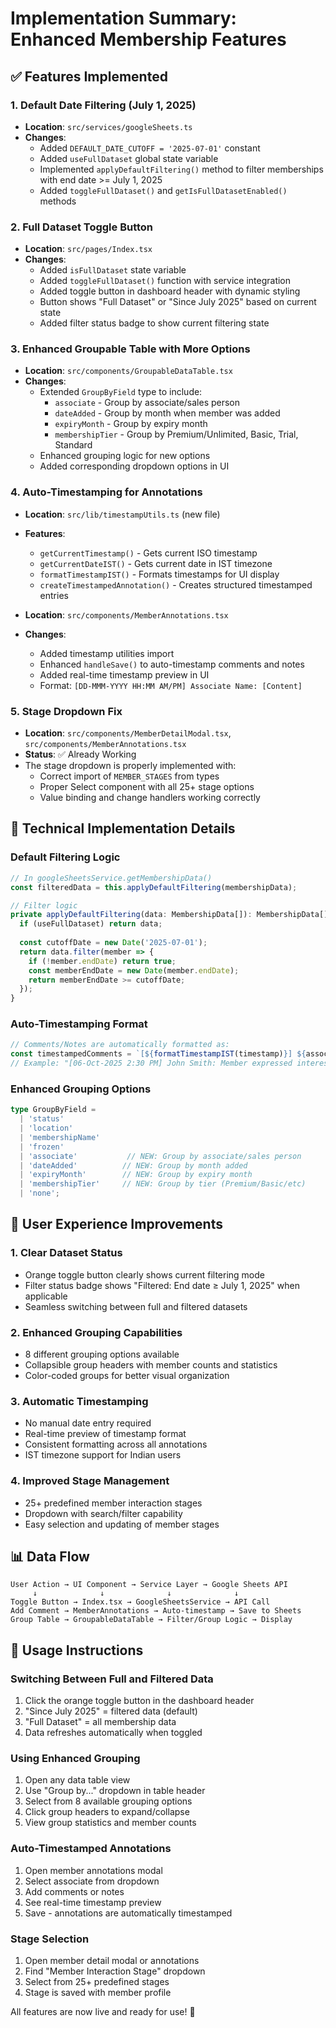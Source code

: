 # Implementation Summary: Enhanced Membership Features

## ✅ Features Implemented

### 1. **Default Date Filtering (July 1, 2025)**
- **Location**: `src/services/googleSheets.ts`
- **Changes**: 
  - Added `DEFAULT_DATE_CUTOFF = '2025-07-01'` constant
  - Added `useFullDataset` global state variable
  - Implemented `applyDefaultFiltering()` method to filter memberships with end date >= July 1, 2025
  - Added `toggleFullDataset()` and `getIsFullDatasetEnabled()` methods

### 2. **Full Dataset Toggle Button**
- **Location**: `src/pages/Index.tsx`
- **Changes**:
  - Added `isFullDataset` state variable
  - Added `toggleFullDataset()` function with service integration
  - Added toggle button in dashboard header with dynamic styling
  - Button shows "Full Dataset" or "Since July 2025" based on current state
  - Added filter status badge to show current filtering state

### 3. **Enhanced Groupable Table with More Options**
- **Location**: `src/components/GroupableDataTable.tsx`
- **Changes**:
  - Extended `GroupByField` type to include:
    - `associate` - Group by associate/sales person
    - `dateAdded` - Group by month when member was added
    - `expiryMonth` - Group by expiry month
    - `membershipTier` - Group by Premium/Unlimited, Basic, Trial, Standard
  - Enhanced grouping logic for new options
  - Added corresponding dropdown options in UI

### 4. **Auto-Timestamping for Annotations**
- **Location**: `src/lib/timestampUtils.ts` (new file)
- **Features**:
  - `getCurrentTimestamp()` - Gets current ISO timestamp
  - `getCurrentDateIST()` - Gets current date in IST timezone
  - `formatTimestampIST()` - Formats timestamps for UI display
  - `createTimestampedAnnotation()` - Creates structured timestamped entries

- **Location**: `src/components/MemberAnnotations.tsx`
- **Changes**:
  - Added timestamp utilities import
  - Enhanced `handleSave()` to auto-timestamp comments and notes
  - Added real-time timestamp preview in UI
  - Format: `[DD-MMM-YYYY HH:MM AM/PM] Associate Name: [Content]`

### 5. **Stage Dropdown Fix**
- **Location**: `src/components/MemberDetailModal.tsx`, `src/components/MemberAnnotations.tsx`
- **Status**: ✅ Already Working
- The stage dropdown is properly implemented with:
  - Correct import of `MEMBER_STAGES` from types
  - Proper Select component with all 25+ stage options
  - Value binding and change handlers working correctly

## 🔧 Technical Implementation Details

### Default Filtering Logic
```typescript
// In googleSheetsService.getMembershipData()
const filteredData = this.applyDefaultFiltering(membershipData);

// Filter logic
private applyDefaultFiltering(data: MembershipData[]): MembershipData[] {
  if (useFullDataset) return data;
  
  const cutoffDate = new Date('2025-07-01');
  return data.filter(member => {
    if (!member.endDate) return true;
    const memberEndDate = new Date(member.endDate);
    return memberEndDate >= cutoffDate;
  });
}
```

### Auto-Timestamping Format
```typescript
// Comments/Notes are automatically formatted as:
const timestampedComments = `[${formatTimestampIST(timestamp)}] ${associateName}: ${comments}`;
// Example: "[06-Oct-2025 2:30 PM] John Smith: Member expressed interest in renewal"
```

### Enhanced Grouping Options
```typescript
type GroupByField = 
  | 'status' 
  | 'location' 
  | 'membershipName' 
  | 'frozen'
  | 'associate'           // NEW: Group by associate/sales person
  | 'dateAdded'          // NEW: Group by month added
  | 'expiryMonth'        // NEW: Group by expiry month  
  | 'membershipTier'     // NEW: Group by tier (Premium/Basic/etc)
  | 'none';
```

## 🎯 User Experience Improvements

### 1. **Clear Dataset Status**
- Orange toggle button clearly shows current filtering mode
- Filter status badge shows "Filtered: End date ≥ July 1, 2025" when applicable
- Seamless switching between full and filtered datasets

### 2. **Enhanced Grouping Capabilities**
- 8 different grouping options available
- Collapsible group headers with member counts and statistics
- Color-coded groups for better visual organization

### 3. **Automatic Timestamping**
- No manual date entry required
- Real-time preview of timestamp format
- Consistent formatting across all annotations
- IST timezone support for Indian users

### 4. **Improved Stage Management**
- 25+ predefined member interaction stages
- Dropdown with search/filter capability
- Easy selection and updating of member stages

## 📊 Data Flow

```
User Action → UI Component → Service Layer → Google Sheets API
     ↓              ↓              ↓              ↓
Toggle Button → Index.tsx → GoogleSheetsService → API Call
Add Comment → MemberAnnotations → Auto-timestamp → Save to Sheets
Group Table → GroupableDataTable → Filter/Group Logic → Display
```

## 🚀 Usage Instructions

### Switching Between Full and Filtered Data
1. Click the orange toggle button in the dashboard header
2. "Since July 2025" = filtered data (default)
3. "Full Dataset" = all membership data
4. Data refreshes automatically when toggled

### Using Enhanced Grouping
1. Open any data table view
2. Use "Group by..." dropdown in table header
3. Select from 8 available grouping options
4. Click group headers to expand/collapse
5. View group statistics and member counts

### Auto-Timestamped Annotations
1. Open member annotations modal
2. Select associate from dropdown
3. Add comments or notes
4. See real-time timestamp preview
5. Save - annotations are automatically timestamped

### Stage Selection
1. Open member detail modal or annotations
2. Find "Member Interaction Stage" dropdown
3. Select from 25+ predefined stages
4. Stage is saved with member profile

All features are now live and ready for use! 🎉